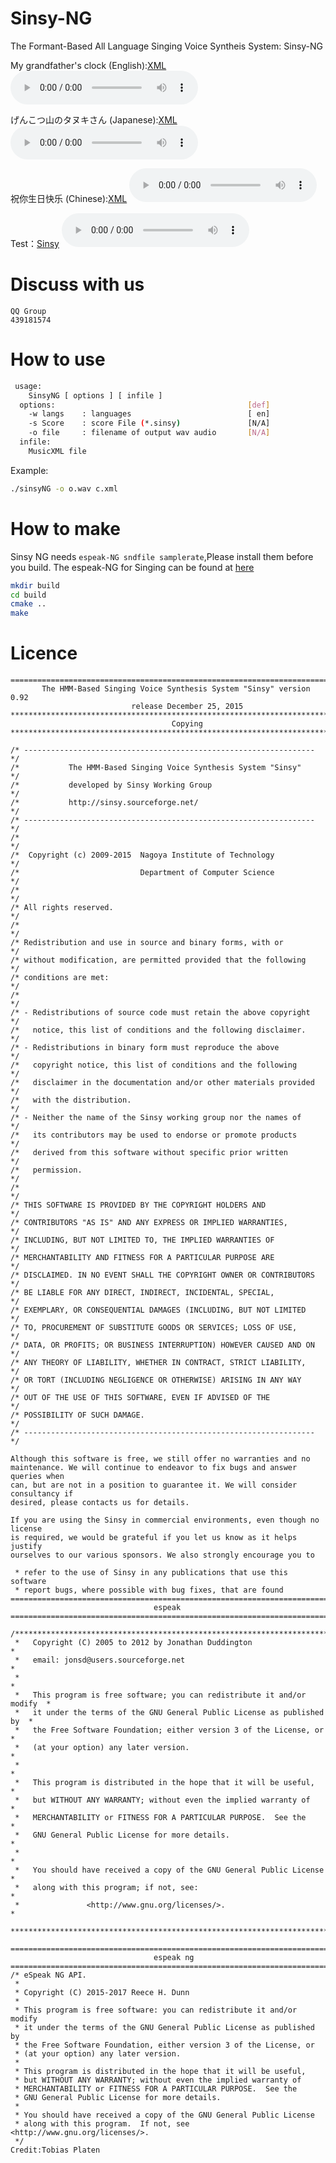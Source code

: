 # Sinsy-NG
The Formant-Based All Language Singing Voice Syntheis System: Sinsy-NG

My grandfather's clock (English):[XML](http://sinsy.sp.nitech.ac.jp/sample/song070_f00001_063.xml)
<audio controls="controls">
  <source src="https://raw.githubusercontent.com/740291272/Sinsy-NG/demo/demo/e.wav" type="audio/wav" />
Please to <a href="http://github.gloomyghost.com/Sinsy-NG/">project</a> page listen the demo!
</audio>

げんこつ山のタヌキさん (Japanese):[XML](http://sinsy.sp.nitech.ac.jp/sample/song070_f00002_033.xml)
<audio controls="controls">
  <source src="https://raw.githubusercontent.com/740291272/Sinsy-NG/demo/demo/ja.wav" type="audio/wav" />
</audio>

祝你生日快乐 (Chinese):[XML](http://sinsy.sp.nitech.ac.jp/sample/csongdb_f00002_000.xml)
<audio controls="controls">
  <source src="https://raw.githubusercontent.com/740291272/Sinsy-NG/demo/demo/cn.wav" type="audio/wav" />
</audio>

Test：[Sinsy](https://raw.githubusercontent.com/740291272/Sinsy-NG/master/testfile/test.sinsy)
<audio controls="controls">
  <source src="https://raw.githubusercontent.com/740291272/Sinsy-NG/demo/demo/test.wav" type="audio/wav" />
</audio>

# Discuss with us
```
QQ Group
439181574
```

# How to use 

```bash
 usage:
    SinsyNG [ options ] [ infile ]
  options:                                           [def]
    -w langs    : languages                          [ en]
    -s Score    : score File (*.sinsy)               [N/A]
    -o file     : filename of output wav audio       [N/A]
  infile:
    MusicXML file
```

Example:
```bash
./sinsyNG -o o.wav c.xml
```

# How to make

Sinsy NG needs `espeak-NG sndfile samplerate`,Please install them before you build.
The espeak-NG for Singing can be found at [here](https://github.com/740291272/libespeak-NG)

```bash
mkdir build
cd build
cmake ..
make
```

# Licence

```
===============================================================================
       The HMM-Based Singing Voice Synthesis System "Sinsy" version 0.92
                           release December 25, 2015
*******************************************************************************
                                    Copying
*******************************************************************************

/* ----------------------------------------------------------------- */
/*           The HMM-Based Singing Voice Synthesis System "Sinsy"    */
/*           developed by Sinsy Working Group                        */
/*           http://sinsy.sourceforge.net/                           */
/* ----------------------------------------------------------------- */
/*                                                                   */
/*  Copyright (c) 2009-2015  Nagoya Institute of Technology          */
/*                           Department of Computer Science          */
/*                                                                   */
/* All rights reserved.                                              */
/*                                                                   */
/* Redistribution and use in source and binary forms, with or        */
/* without modification, are permitted provided that the following   */
/* conditions are met:                                               */
/*                                                                   */
/* - Redistributions of source code must retain the above copyright  */
/*   notice, this list of conditions and the following disclaimer.   */
/* - Redistributions in binary form must reproduce the above         */
/*   copyright notice, this list of conditions and the following     */
/*   disclaimer in the documentation and/or other materials provided */
/*   with the distribution.                                          */
/* - Neither the name of the Sinsy working group nor the names of    */
/*   its contributors may be used to endorse or promote products     */
/*   derived from this software without specific prior written       */
/*   permission.                                                     */
/*                                                                   */
/* THIS SOFTWARE IS PROVIDED BY THE COPYRIGHT HOLDERS AND            */
/* CONTRIBUTORS "AS IS" AND ANY EXPRESS OR IMPLIED WARRANTIES,       */
/* INCLUDING, BUT NOT LIMITED TO, THE IMPLIED WARRANTIES OF          */
/* MERCHANTABILITY AND FITNESS FOR A PARTICULAR PURPOSE ARE          */
/* DISCLAIMED. IN NO EVENT SHALL THE COPYRIGHT OWNER OR CONTRIBUTORS */
/* BE LIABLE FOR ANY DIRECT, INDIRECT, INCIDENTAL, SPECIAL,          */
/* EXEMPLARY, OR CONSEQUENTIAL DAMAGES (INCLUDING, BUT NOT LIMITED   */
/* TO, PROCUREMENT OF SUBSTITUTE GOODS OR SERVICES; LOSS OF USE,     */
/* DATA, OR PROFITS; OR BUSINESS INTERRUPTION) HOWEVER CAUSED AND ON */
/* ANY THEORY OF LIABILITY, WHETHER IN CONTRACT, STRICT LIABILITY,   */
/* OR TORT (INCLUDING NEGLIGENCE OR OTHERWISE) ARISING IN ANY WAY    */
/* OUT OF THE USE OF THIS SOFTWARE, EVEN IF ADVISED OF THE           */
/* POSSIBILITY OF SUCH DAMAGE.                                       */
/* ----------------------------------------------------------------- */

Although this software is free, we still offer no warranties and no
maintenance. We will continue to endeavor to fix bugs and answer queries when
can, but are not in a position to guarantee it. We will consider consultancy if
desired, please contacts us for details.

If you are using the Sinsy in commercial environments, even though no license
is required, we would be grateful if you let us know as it helps justify
ourselves to our various sponsors. We also strongly encourage you to

 * refer to the use of Sinsy in any publications that use this software
 * report bugs, where possible with bug fixes, that are found
===============================================================================
                                espeak
===============================================================================

/***************************************************************************
 *   Copyright (C) 2005 to 2012 by Jonathan Duddington                     *
 *   email: jonsd@users.sourceforge.net                                    *
 *                                                                         *
 *   This program is free software; you can redistribute it and/or modify  *
 *   it under the terms of the GNU General Public License as published by  *
 *   the Free Software Foundation; either version 3 of the License, or     *
 *   (at your option) any later version.                                   *
 *                                                                         *
 *   This program is distributed in the hope that it will be useful,       *
 *   but WITHOUT ANY WARRANTY; without even the implied warranty of        *
 *   MERCHANTABILITY or FITNESS FOR A PARTICULAR PURPOSE.  See the         *
 *   GNU General Public License for more details.                          *
 *                                                                         *
 *   You should have received a copy of the GNU General Public License     *
 *   along with this program; if not, see:                                 *
 *               <http://www.gnu.org/licenses/>.                           *
 ***************************************************************************/

===============================================================================
                                espeak ng
===============================================================================
/* eSpeak NG API.
 *
 * Copyright (C) 2015-2017 Reece H. Dunn
 *
 * This program is free software: you can redistribute it and/or modify
 * it under the terms of the GNU General Public License as published by
 * the Free Software Foundation, either version 3 of the License, or
 * (at your option) any later version.
 *
 * This program is distributed in the hope that it will be useful,
 * but WITHOUT ANY WARRANTY; without even the implied warranty of
 * MERCHANTABILITY or FITNESS FOR A PARTICULAR PURPOSE.  See the
 * GNU General Public License for more details.
 *
 * You should have received a copy of the GNU General Public License
 * along with this program.  If not, see <http://www.gnu.org/licenses/>.
 */  
Credit:Tobias Platen 
```
